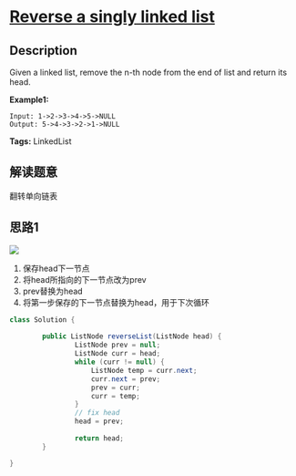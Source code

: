 # [Reverse a singly linked list][title]

## Description
Given a linked list, remove the n-th node from the end of list and return its head.

**Example1:**
```
Input: 1->2->3->4->5->NULL
Output: 5->4->3->2->1->NULL
```

**Tags:** LinkedList

## 解读题意
翻转单向链表

## 思路1 
![](https://i.imgur.com/kBiACxg.jpg)
1. 保存head下一节点
2. 将head所指向的下一节点改为prev
3. prev替换为head
4. 将第一步保存的下一节点替换为head，用于下次循环

```java
class Solution { 
  
        public ListNode reverseList(ListNode head) {
                ListNode prev = null;
                ListNode curr = head;
                while (curr != null) {
                    ListNode temp = curr.next;
                    curr.next = prev;
                    prev = curr;
                    curr = temp;
                }
                // fix head
                head = prev;
        
                return head; 
        }

}
```

[title]: https://leetcode.com/problems/reverse-linked-list/description/
